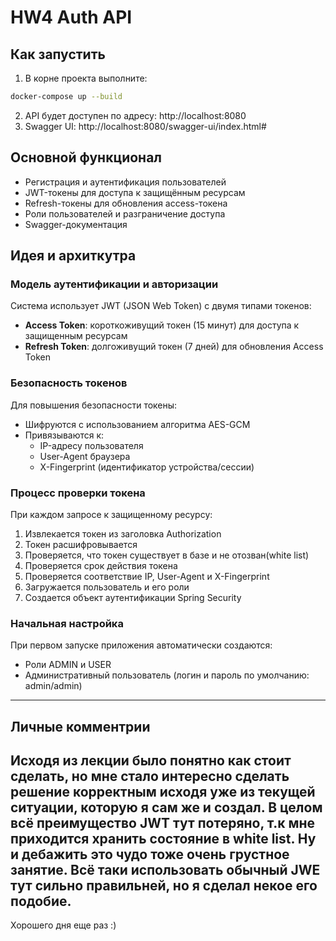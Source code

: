 # HW4 Auth API

## Как запустить


1. В корне проекта выполните:

```bash
docker-compose up --build
```

2. API будет доступен по адресу: http://localhost:8080
3. Swagger UI: http://localhost:8080/swagger-ui/index.html#

## Основной функционал
- Регистрация и аутентификация пользователей
- JWT-токены для доступа к защищённым ресурсам
- Refresh-токены для обновления access-токена
- Роли пользователей и разграничение доступа
- Swagger-документация

## Идея и архиткутра

### Модель аутентификации и авторизации

Система использует JWT (JSON Web Token) с двумя типами токенов:
- **Access Token**: короткоживущий токен (15 минут) для доступа к защищенным ресурсам
- **Refresh Token**: долгоживущий токен (7 дней) для обновления Access Token

### Безопасность токенов

Для повышения безопасности токены:
- Шифруются с использованием алгоритма AES-GCM
- Привязываются к:
  - IP-адресу пользователя
  - User-Agent браузера
  - X-Fingerprint (идентификатор устройства/сессии)

### Процесс проверки токена

При каждом запросе к защищенному ресурсу:
1. Извлекается токен из заголовка Authorization
2. Токен расшифровывается
3. Проверяется, что токен существует в базе и не отозван(white list)
4. Проверяется срок действия токена
5. Проверяется соответствие IP, User-Agent и X-Fingerprint
6. Загружается пользователь и его роли
7. Создается объект аутентификации Spring Security

### Начальная настройка

При первом запуске приложения автоматически создаются:
- Роли ADMIN и USER
- Административный пользователь (логин и пароль по умолчанию: admin/admin)
---

## Личные комментрии
Исходя из лекции было понятно как стоит сделать, но  мне стало интересно сделать
решение корректным исходя уже из текущей ситуации, которую я сам же и создал. 
В целом всё преимущество JWT тут потеряно, т.к мне приходится хранить состояние
в white list. Ну и дебажить это чудо тоже очень грустное занятие. Всё таки использовать обычный
JWE тут сильно правильней, но я сделал некое его подобие.
---
Хорошего дня еще раз :)
